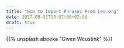 ```yaml
---
title: "How to Import Phrases From Leo.org"
date: 2017-08-31T13:07:06+02:00
draft: true
---
```


{{% unsplash aboeka "Gwen Weustink" %}}

